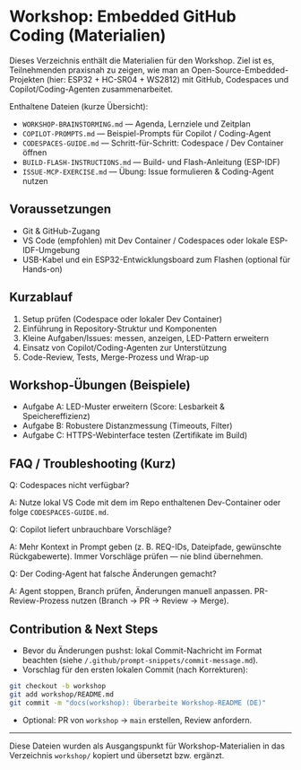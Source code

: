 # Workshop: Embedded GitHub Coding (Materialien)

Dieses Verzeichnis enthält die Materialien für den Workshop. Ziel ist es, Teilnehmenden praxisnah zu zeigen, wie man an Open-Source-Embedded-Projekten (hier: ESP32 + HC-SR04 + WS2812) mit GitHub, Codespaces und Copilot/Coding-Agenten zusammenarbeitet.

Enthaltene Dateien (kurze Übersicht):

- `WORKSHOP-BRAINSTORMING.md` — Agenda, Lernziele und Zeitplan
- `COPILOT-PROMPTS.md` — Beispiel-Prompts für Copilot / Coding-Agent
- `CODESPACES-GUIDE.md` — Schritt-für-Schritt: Codespace / Dev Container öffnen
- `BUILD-FLASH-INSTRUCTIONS.md` — Build- und Flash-Anleitung (ESP-IDF)
- `ISSUE-MCP-EXERCISE.md` — Übung: Issue formulieren & Coding-Agent nutzen

## Voraussetzungen

- Git & GitHub-Zugang
- VS Code (empfohlen) mit Dev Container / Codespaces oder lokale ESP-IDF-Umgebung
- USB-Kabel und ein ESP32-Entwicklungsboard zum Flashen (optional für Hands-on)

## Kurzablauf

1. Setup prüfen (Codespace oder lokaler Dev Container)
2. Einführung in Repository-Struktur und Komponenten
3. Kleine Aufgaben/Issues: messen, anzeigen, LED-Pattern erweitern
4. Einsatz von Copilot/Coding-Agenten zur Unterstützung
5. Code-Review, Tests, Merge-Prozess und Wrap-up

## Workshop-Übungen (Beispiele)

- Aufgabe A: LED-Muster erweitern (Score: Lesbarkeit & Speichereffizienz)
- Aufgabe B: Robustere Distanzmessung (Timeouts, Filter)
- Aufgabe C: HTTPS-Webinterface testen (Zertifikate im Build)

## FAQ / Troubleshooting (Kurz)

Q: Codespaces nicht verfügbar?

A: Nutze lokal VS Code mit dem im Repo enthaltenen Dev-Container oder folge `CODESPACES-GUIDE.md`.

Q: Copilot liefert unbrauchbare Vorschläge?

A: Mehr Kontext in Prompt geben (z. B. REQ-IDs, Dateipfade, gewünschte Rückgabewerte). Immer Vorschläge prüfen — nie blind übernehmen.

Q: Der Coding-Agent hat falsche Änderungen gemacht?

A: Agent stoppen, Branch prüfen, Änderungen manuell anpassen. PR-Review-Prozess nutzen (Branch → PR → Review → Merge).

## Contribution & Next Steps

- Bevor du Änderungen pushst: lokal Commit-Nachricht im Format beachten (siehe `/.github/prompt-snippets/commit-message.md`).
- Vorschlag für den ersten lokalen Commit (nach Korrekturen):

```bash
git checkout -b workshop
git add workshop/README.md
git commit -m "docs(workshop): Überarbeite Workshop-README (DE)"
```

- Optional: PR von `workshop` → `main` erstellen, Review anfordern.

---

Diese Dateien wurden als Ausgangspunkt für Workshop-Materialien in das Verzeichnis `workshop/` kopiert und übersetzt bzw. ergänzt.
